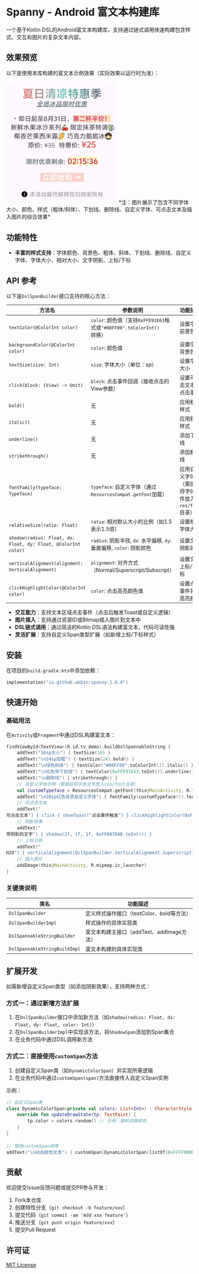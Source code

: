 # Spanny - Android 富文本构建库

一个基于Kotlin DSL的Android富文本构建库，支持通过链式调用快速构建包含样式、交互和图片的复杂文本内容。

## 效果预览

以下是使用本库构建的富文本示例效果（实际效果以运行时为准）：

<img src="docs/1.jpg" style="width: 300px; height: auto;" alt="富文本效果预览" />
*注：图片展示了包含不同字体大小、颜色、样式（粗体/斜体）、下划线、删除线、自定义字体、可点击文本及插入图片的综合效果*

## 功能特性
- **丰富的样式支持**：字体颜色、背景色、粗体、斜体、下划线、删除线、自定义字体、字体大小、相对大小、文字阴影、上标/下标

## API 参考
以下是`DslSpanBuilder`接口支持的核心方法：

| 方法名                  | 参数说明                                                                 | 功能描述                                   |
|-------------------------|--------------------------------------------------------------------------|-------------------------------------------|
| `textColor(@ColorInt color)` | `color`: 颜色值（支持`0xFFE91E63`格式或`"#00FF00".toColorInt()`转换） | 设置字体前景色                             |
| `backgroundColor(@ColorInt color)` | `color`: 颜色值                                                          | 设置字体背景色                             |
| `textSize(size: Int)`     | `size`: 字体大小（单位：sp）                                              | 设置字体大小                               |
| `click(block: (View) -> Unit)` | `block`: 点击事件回调（接收点击的View参数）                              | 设置可点击文本的点击事件                   |
| `bold()`                 | 无                                                                       | 应用粗体样式                               |
| `italic()`               | 无                                                                       | 应用斜体样式                               |
| `underline()`            | 无                                                                       | 添加下划线                                 |
| `strikethrough()`        | 无                                                                       | 添加删除线                                 |
| `fontFamily(typeface: Typeface)` | `typeface`: 自定义字体（通过`ResourcesCompat.getFont`加载）              | 应用自定义字体（需提前将字体文件放入`res/font`目录） |
| `relativeSize(ratio: Float)` | `ratio`: 相对默认大小的比例（如1.5表示1.5倍）                             | 设置相对字体大小                           |
| `shadow(radius: Float, dx: Float, dy: Float, @ColorInt color)` | `radius`: 阴影半径, `dx`: 水平偏移, `dy`: 垂直偏移, `color`: 阴影颜色     | 设置文字阴影效果                           |
| `verticalAlignment(alignment: VerticalAlignment)` | `alignment`: 对齐方式（Normal/Superscript/Subscript）                    | 设置文字上标/下标                          |
| `clickHighlightColor(@ColorInt color)` | `color`: 点击高亮颜色值                                                  | 设置点击事件背景高亮颜色                   |
- **交互能力**：支持文本区域点击事件（点击后触发Toast或自定义逻辑）
- **图片插入**：支持通过资源ID或Bitmap插入图片到文本中
- **DSL链式调用**：通过简洁的Kotlin DSL语法构建富文本，代码可读性强
- **灵活扩展**：支持自定义Span类型扩展（如新增上标/下标样式）

## 安装
在项目的`build.gradle.kts`中添加依赖：
```kotlin
implementation("io.github.wkbin:spanny:1.0.0")
```

## 快速开始
### 基础用法
在`Activity`或`Fragment`中通过DSL构建富文本：
```kotlin
findViewById<TextView>(R.id.tv_demo).buildDslSpannableString {
    addText("16sp大小") { textSize(16) }
    addText("\n24sp加粗") { textSize(24).bold() }
    addText("\n绿色斜体") { textColor("#00FF00".toColorInt()).italic() }
    addText("\n红色带下划线") { textColor(0xFFE91E63.toInt()).underline() }
    addText("\n删除线") { strikethrough() }
    // 自定义字体示例（需提前将字体文件放入res/font目录）
    val customTypeface = ResourcesCompat.getFont(this@MainActivity, R.font.sansita_extra_bold_italic)
    addText("\n20sp红色背景自定义字体") { fontFamily(customTypeface!!).textSize(20).backgroundColor(0xFFE91E63.toInt()) }
    // 可点击文本
    addText("
可点击文本") { click { showToast("点击事件触发") }.clickHighlightColor(0xFFFFEB3B.toInt()) } 
    // 阴影效果
    addText("
带阴影的文字") { shadow(2f, 1f, 1f, 0xFF607D8B.toInt()) } 
    // 上标示例
    addText("
H2O") { verticalAlignment(DslSpanBuilder.VerticalAlignment.Superscript) }
    // 插入图片
    addImage(this@MainActivity, R.mipmap.ic_launcher)
}
```

### 关键类说明
| 类名                  | 功能描述                                   |
|-----------------------|-------------------------------------------|
| `DslSpanBuilder`       | 定义样式操作接口（textColor、bold等方法） |
| `DslSpanBuilderImpl`   | 样式操作的具体实现类                      |
| `DslSpannableStringBuilder` | 富文本构建主接口（addText、addImage方法） |
| `DslSpannableStringBuildImpl` | 富文本构建的具体实现类                    |

## 扩展开发
如需新增自定义Span类型（如添加阴影效果），支持两种方式：
### 方式一：通过新增方法扩展
1. 在`DslSpanBuilder`接口中添加新方法（如`shadow(radius: Float, dx: Float, dy: Float, color: Int)`）
2. 在`DslSpanBuilderImpl`中实现该方法，将`ShadowSpan`添加到Span集合
3. 在业务代码中通过DSL调用新方法

### 方式二：直接使用`customSpan`方法
1. 创建自定义Span类（如`DynamicColorSpan`）并实现所需逻辑
2. 在业务代码中通过`customSpan(span)`方法直接传入自定义Span实例

示例：
```kotlin
// 自定义Span类
class DynamicColorSpan(private val colors: List<Int>) : CharacterStyle() {
    override fun updateDrawState(tp: TextPaint) {
        tp.color = colors.random() // 示例：随机切换颜色
    }
}

// 使用customSpan调用
addText("\n动态颜色文本") { customSpan(DynamicColorSpan(listOf(0xFFFF0000.toInt(), 0xFF00FF00.toInt()))) }
```

## 贡献
欢迎提交Issue反馈问题或提交PR参与开发：
1. Fork本仓库
2. 创建特性分支（`git checkout -b feature/xxx`）
3. 提交代码（`git commit -am 'Add xxx feature'`）
4. 推送分支（`git push origin feature/xxx`）
5. 提交Pull Request

## 许可证
[MIT License](LICENSE)